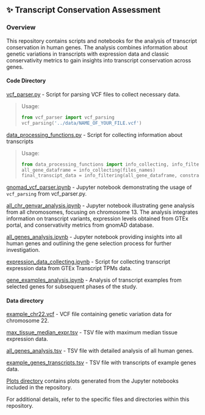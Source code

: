 ## ✨ Transcript Conservation Assessment

### Overview
This repository contains scripts and notebooks for the analysis of transcript conservation in human genes. 
The analysis combines information about genetic variations in transcripts with expression data and
classic conservativity metrics to gain insights into transcript conservation across genes.
#### Code Directory

[vcf_parser.py](code/vcf_parser.py) - Script for parsing VCF files to collect necessary data.

> Usage:
> ```python
> from vcf_parser import vcf_parsing
> vcf_parsing('../data/NAME_OF_YOUR_FILE.vcf')
> ```

[data_processing_functions.py](code/data_processing_functions.py) - Script for collecting information about transcripts

> Usage:
> ```python
> from data_processing_functions import info_collecting, info_filtering
> all_gene_dataframe = info_collecting(files_names)
> final_transcipt_data = info_filtering(all_gene_dataframe, constraint_file, expression_file)
> ```

[gnomad_vcf_parser.ipynb](code/gnomad_vcf_parser.ipynb) - Jupyter notebook demonstrating the usage of `vcf_parsing` from vcf_parser.py.

[all_chr_genvar_analysis.ipynb](code/all_chr_genvar_analysis.ipynb) - Jupyter notebook illustrating gene analysis from all chromosomes,
focusing on chromosome 13.
The analysis integrates information on transcript variants, expression levels obtained from GTEx portal, and
conservativity metrics from gnomAD database.

[all_genes_analysis.ipynb](code/all_genes_analysis.ipynb) - Jupyter notebook providing insights into all human genes
and outlining the gene selection process for further investigation.

[expression_data_collecting.ipynb](code/expression_data_collecting.ipynb) - Script for collecting transcript expression data from GTEx Transcript TPMs data.

[gene_examples_analysis.ipynb](code/gene_examples_analysis.ipynb) - Analysis of transcript examples from selected genes for subsequent phases of the study.

#### Data directory

[example_chr22.vcf](data/example_chr22.vcf) - VCF file containing genetic variation data for chromosome 22.

[max_tissue_median_expr.tsv](data/max_tissue_median_expr.tsv) - TSV file with maximum median tissue expression data.

[all_genes_analysis.tsv](data/all_genes_analysis.tsv) - TSV file with detailed analysis of all human genes.

[example_genes_transcripts.tsv](data/example_genes_transcripts.tsv) - TSV file with transcripts of example genes data.

[Plots directory](data/plots) contains plots generated from the Jupyter notebooks included in the repository.

For additional details, refer to the specific files and directories within this repository.
